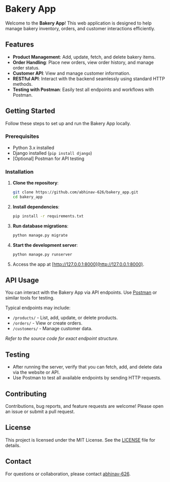 # Bakery App

Welcome to the **Bakery App**! This web application is designed to help manage bakery inventory, orders, and customer interactions efficiently.

## Features

- **Product Management**: Add, update, fetch, and delete bakery items.
- **Order Handling**: Place new orders, view order history, and manage order status.
- **Customer API**: View and manage customer information.
- **RESTful API**: Interact with the backend seamlessly using standard HTTP methods.
- **Testing with Postman**: Easily test all endpoints and workflows with Postman.

## Getting Started

Follow these steps to set up and run the Bakery App locally.

### Prerequisites

- Python 3.x installed
- Django installed (`pip install django`)
- [Optional] Postman for API testing

### Installation

1. **Clone the repository**:
    ```bash
    git clone https://github.com/abhinav-626/bakery_app.git
    cd bakery_app
    ```

2. **Install dependencies**:
    ```bash
    pip install -r requirements.txt
    ```

3. **Run database migrations**:
    ```bash
    python manage.py migrate
    ```

4. **Start the development server**:
    ```bash
    python manage.py runserver
    ```

5. Access the app at [http://127.0.0.1:8000](http://127.0.0.1:8000).

## API Usage

You can interact with the Bakery App via API endpoints. Use [Postman](https://www.postman.com/) or similar tools for testing.

Typical endpoints may include:

- `/products/` - List, add, update, or delete products.
- `/orders/` - View or create orders.
- `/customers/` - Manage customer data.

*Refer to the source code for exact endpoint structure.*

## Testing

- After running the server, verify that you can fetch, add, and delete data via the website or API.
- Use Postman to test all available endpoints by sending HTTP requests.

## Contributing

Contributions, bug reports, and feature requests are welcome! Please open an issue or submit a pull request.

## License

This project is licensed under the MIT License. See the [LICENSE](LICENSE) file for details.

## Contact

For questions or collaboration, please contact [abhinav-626](https://github.com/abhinav-626).
